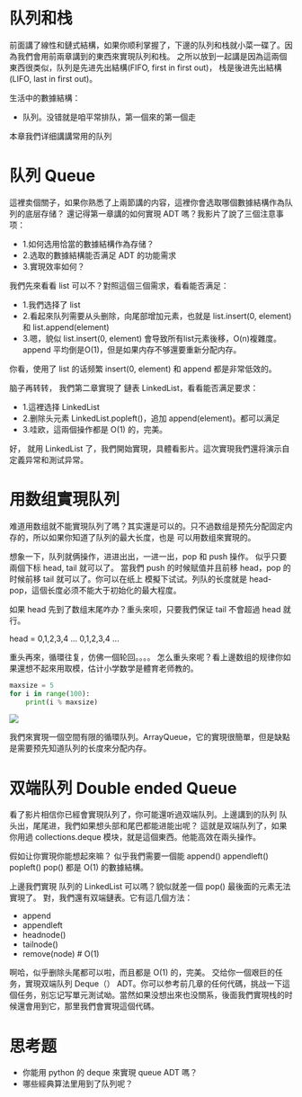 # 队列和栈

前面講了線性和鏈式結構，如果你顺利掌握了，下邊的队列和栈就小菜一碟了。因為我們會用前兩章講到的東西來實現队列和栈。
之所以放到一起講是因為這兩個東西很类似，队列是先进先出結構(FIFO, first in first out)，
栈是後进先出結構(LIFO, last in first out)。

生活中的數據結構：

- 队列。没错就是咱平常排队，第一個來的第一個走

本章我們详细講講常用的队列

# 队列 Queue

這裡卖個關子，如果你熟悉了上兩節講的内容，這裡你會选取哪個數據結構作為队列的底层存储？
還记得第一章講的如何實現 ADT 嗎？我影片了說了三個注意事项：

- 1.如何选用恰當的數據結構作為存储？
- 2.选取的數據結構能否满足 ADT 的功能需求
- 3.實現效率如何？

我們先來看看 list 可以不？對照這個三個需求，看看能否满足：

- 1.我們选择了 list
- 2.看起來队列需要从头删除，向尾部增加元素，也就是 list.insert(0, element) 和 list.append(element)
- 3.嗯，貌似 list.insert(0, element) 會导致所有list元素後移，O(n)複雜度。append 平均倒是O(1)，但是如果内存不够還要重新分配内存。

你看，使用了 list 的话频繁 insert(0, element) 和 append 都是非常低效的。

脑子再转转， 我們第二章實現了 鏈表 LinkedList，看看能否满足要求：
- 1.這裡选择 LinkedList
- 2.删除头元素 LinkedList.popleft()，追加 append(element)。都可以满足
- 3.哇欧，這兩個操作都是 O(1) 的，完美。

好， 就用 LinkedList 了，我們開始實現，具體看影片。這次實現我們還将演示自定義异常和測试异常。


# 用数组實現队列

难道用数组就不能實現队列了嗎？其实還是可以的。只不過数组是预先分配固定内存的，所以如果你知道了队列的最大长度，也是
可以用数组來實現的。

想象一下，队列就俩操作，进进出出，一进一出，pop 和 push 操作。
似乎只要兩個下标 head, tail 就可以了。 當我們 push 的时候赋值并且前移 head，pop 的时候前移 tail 就可以了。你可以在纸上
模擬下试试。列队的长度就是 head-pop，這個长度必须不能大于初始化的最大程度。

如果 head 先到了数组末尾咋办？重头來呗，只要我們保证 tail 不會超過 head 就行。

head = 0,1,2,3,4 ... 0,1,2,3,4 ...

重头再來，循環往复，仿佛一個轮回。。。。
怎么重头來呢？看上邊数组的规律你如果還想不起來用取模，估计小学数学是體育老师教的。

```py
maxsize = 5
for i in range(100):
    print(i % maxsize)
```

![](./array_queue.png)

我們來實現一個空間有限的循環队列。ArrayQueue，它的實現很簡單，但是缺點是需要预先知道队列的长度來分配内存。


# 双端队列 Double ended Queue
看了影片相信你已經會實現队列了，你可能還听過双端队列。上邊講到的队列 队头出，尾尾进，我們如果想头部和尾巴都能进能出呢？
這就是双端队列了，如果你用過 collections.deque 模块，就是這個東西。他能高效在兩头操作。

假如让你實現你能想起來嘛？
似乎我們需要一個能 append()  appendleft() popleft() pop() 都是 O(1) 的數據結構。

上邊我們實現 队列的 LinkedList 可以嗎？貌似就差一個 pop() 最後面的元素无法實現了。
對，我們還有双端鏈表。它有這几個方法：

- append
- appendleft
- headnode()
- tailnode()
- remove(node)    # O(1)

啊哈，似乎删除头尾都可以啦，而且都是 O(1) 的，完美。
交给你一個艰巨的任务，實現双端队列 Deque（） ADT。你可以参考前几章的任何代碼，挑战一下這個任务，别忘记写單元測试呦。當然如果没想出來也没關系，後面我們實現栈的时候還會用到它，那里我們會實現這個代碼。


# 思考题
- 你能用 python 的 deque 來實現 queue ADT 嗎？
- 哪些經典算法里用到了队列呢？
